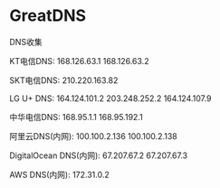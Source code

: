 # GreatDNS
DNS收集

KT电信DNS:
168.126.63.1
168.126.63.2

SKT电信DNS:
210.220.163.82

LG U+ DNS:
164.124.101.2
203.248.252.2
164.124.107.9

中华电信DNS:
168.95.1.1
168.95.192.1

阿里云DNS(内网):
100.100.2.136
100.100.2.138

DigitalOcean DNS(内网):
67.207.67.2
67.207.67.3

AWS DNS(内网):
172.31.0.2
